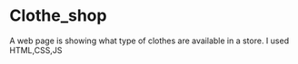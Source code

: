 # Clothe_shop
A web page is showing what type of clothes are available in a store. I used HTML,CSS,JS
